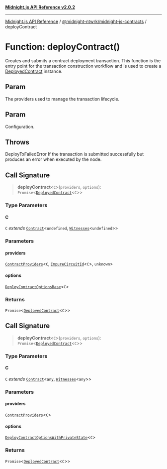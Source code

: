 [**Midnight.js API Reference v2.0.2**](../../../README.md)

***

[Midnight.js API Reference](../../../packages.md) / [@midnight-ntwrk/midnight-js-contracts](../README.md) / deployContract

# Function: deployContract()

Creates and submits a contract deployment transaction. This function is the entry point for the transaction
construction workflow and is used to create a [DeployedContract](../type-aliases/DeployedContract.md) instance.

## Param

The providers used to manage the transaction lifecycle.

## Param

Configuration.

## Throws

DeployTxFailedError If the transaction is submitted successfully but produces an error
                            when executed by the node.

## Call Signature

> **deployContract**\<`C`\>(`providers`, `options`): `Promise`\<[`DeployedContract`](../type-aliases/DeployedContract.md)\<`C`\>\>

### Type Parameters

#### C

`C` *extends* [`Contract`](../../midnight-js-types/interfaces/Contract.md)\<`undefined`, [`Witnesses`](../../midnight-js-types/type-aliases/Witnesses.md)\<`undefined`\>\>

### Parameters

#### providers

[`ContractProviders`](../type-aliases/ContractProviders.md)\<`C`, [`ImpureCircuitId`](../../midnight-js-types/type-aliases/ImpureCircuitId.md)\<`C`\>, `unknown`\>

#### options

[`DeployContractOptionsBase`](../type-aliases/DeployContractOptionsBase.md)\<`C`\>

### Returns

`Promise`\<[`DeployedContract`](../type-aliases/DeployedContract.md)\<`C`\>\>

## Call Signature

> **deployContract**\<`C`\>(`providers`, `options`): `Promise`\<[`DeployedContract`](../type-aliases/DeployedContract.md)\<`C`\>\>

### Type Parameters

#### C

`C` *extends* [`Contract`](../../midnight-js-types/interfaces/Contract.md)\<`any`, [`Witnesses`](../../midnight-js-types/type-aliases/Witnesses.md)\<`any`\>\>

### Parameters

#### providers

[`ContractProviders`](../type-aliases/ContractProviders.md)\<`C`\>

#### options

[`DeployContractOptionsWithPrivateState`](../type-aliases/DeployContractOptionsWithPrivateState.md)\<`C`\>

### Returns

`Promise`\<[`DeployedContract`](../type-aliases/DeployedContract.md)\<`C`\>\>
